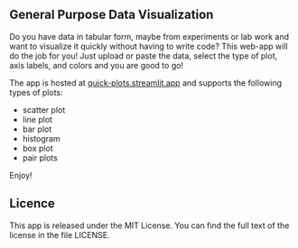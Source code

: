 ## General Purpose Data Visualization
Do you have data in tabular form, maybe from experiments or lab work and want to visualize it quickly without having to write code?
This web-app will do the job for you! Just upload or paste the data, select the type of plot, axis labels, and colors and you are good to go!

The app is hosted at [quick-plots.streamlit.app](https://quick-plots.streamlit.app/) and supports the following types of plots:
- scatter plot
- line plot
- bar plot
- histogram
- box plot
- pair plots

Enjoy!

## Licence
This app is released under the MIT License. You can find the full text of the license in the file LICENSE.
